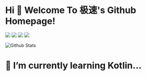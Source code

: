 # Hi 🎉 Welcome To 极速's Github Homepage!

<!-- <img src="https://readme-typing-svg.herokuapp.com/?lines=Hello,%20Visitor!;Welcome%20To%20My%20Github%20Homepage!&font=Roboto" /> -->
<!-- <p>You are my  <img src="https://profile-counter.glitch.me/all-smile/count.svg" alt="Visitor Statistics"/> visitor, Thank you 👏👏</p> -->

<p>
<img src="https://img.shields.io/static/v1?label=Language&message=Java&color=green"/>
<img src="https://img.shields.io/static/v1?label=Language&message=Android&color=blue"/>
 <img src="https://img.shields.io/static/v1?label=Language&message=Kotlin&color=purple"/>
<a href="https://juejin.cn/user/3720403075742942"><img src="https://img.shields.io/static/v1?label=Blog&message=JueJin&color=red"/></a>  
<!-- <img src="https://visitor-badge.glitch.me/badge?page_id=https://github.com/smart24&right_color=red" />-->
</p>

<!-- ![Most Used Languages](https://github-readme-stats.vercel.app/api/top-langs/?username=smart24&theme=light) -->
![Github Stats](https://github-readme-stats.vercel.app/api?username=smart24&show_icons=true&theme=light&count_private=true)  
<!-- ![Jue Jin Statistics](https://stats.justsong.cn/api/juejin?id=3720403075742942&theme=light)   -->
<!-- ![Contribution Graph](https://activity-graph.herokuapp.com/graph?username=smart24&theme=github)   -->

# 🌱 I’m currently learning Kotlin...

<!--
**smart24/smart24** is a ✨ _special_ ✨ repository because its `README.md` (this file) appears on your GitHub profile.

Here are some ideas to get you started:

- 🔭 I’m currently working on ...
- 🌱 I’m currently learning ...
- 👯 I’m looking to collaborate on ...
- 🤔 I’m looking for help with ...
- 💬 Ask me about ...
- 📫 How to reach me: ...
- 😄 Pronouns: ...
- ⚡ Fun fact: ...
-->
